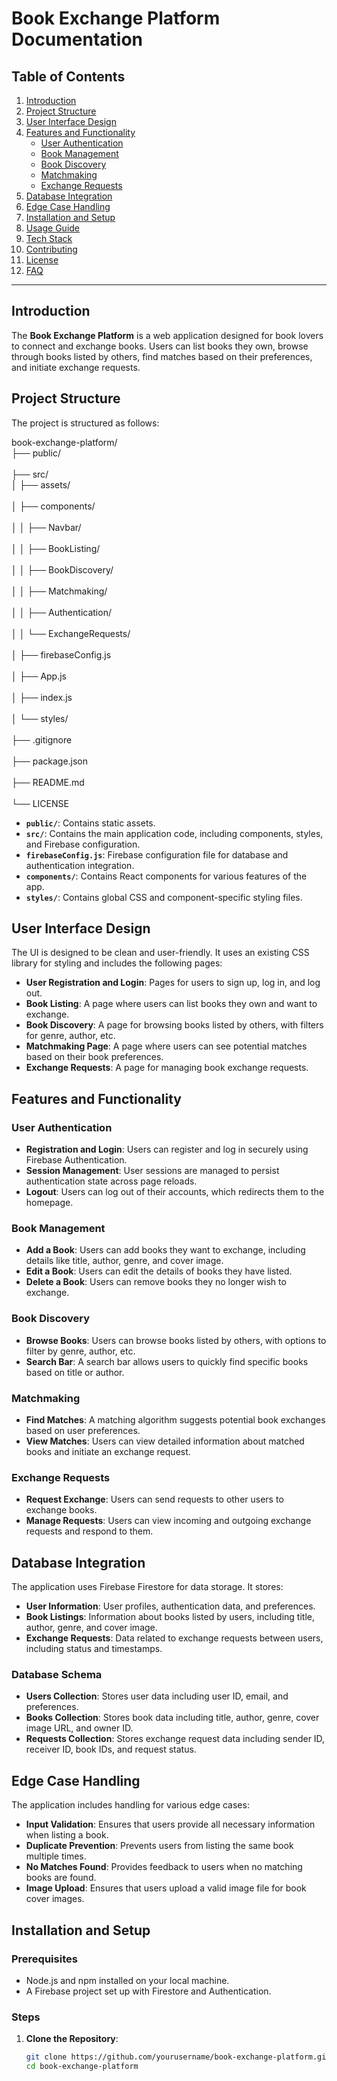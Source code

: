 # Book Exchange Platform Documentation

## Table of Contents
1. [Introduction](#introduction)
2. [Project Structure](#project-structure)
3. [User Interface Design](#user-interface-design)
4. [Features and Functionality](#features-and-functionality)
   - [User Authentication](#user-authentication)
   - [Book Management](#book-management)
   - [Book Discovery](#book-discovery)
   - [Matchmaking](#matchmaking)
   - [Exchange Requests](#exchange-requests)
5. [Database Integration](#database-integration)
6. [Edge Case Handling](#edge-case-handling)
7. [Installation and Setup](#installation-and-setup)
8. [Usage Guide](#usage-guide)
9. [Tech Stack](#tech-stack)
10. [Contributing](#contributing)
11. [License](#license)
12. [FAQ](#faq)

---

## Introduction

The **Book Exchange Platform** is a web application designed for book lovers to connect and exchange books. Users can list books they own, browse through books listed by others, find matches based on their preferences, and initiate exchange requests.

## Project Structure

The project is structured as follows:

book-exchange-platform/ <br/>
├── public/     <br/>                                      
├── src/<br/>
│   ├── assets/ <br/>  
│   ├── components/ <br/>  
│   │   ├── Navbar/ <br/>  
│   │   ├── BookListing/ <br/>  
│   │   ├── BookDiscovery/<br/>  
│   │   ├── Matchmaking/<br/>  
│   │   ├── Authentication/<br/>  
│   │   └── ExchangeRequests/<br/>  
│   ├── firebaseConfig.js<br/>  
│   ├── App.js<br/>  
│   ├── index.js<br/>  
│   └── styles/<br/>  
├── .gitignore<br/>  
├── package.json<br/>  
├── README.md<br/>  
└── LICENSE<br/>  



- **`public/`**: Contains static assets.
- **`src/`**: Contains the main application code, including components, styles, and Firebase configuration.
- **`firebaseConfig.js`**: Firebase configuration file for database and authentication integration.
- **`components/`**: Contains React components for various features of the app.
- **`styles/`**: Contains global CSS and component-specific styling files.

## User Interface Design

The UI is designed to be clean and user-friendly. It uses an existing CSS library for styling and includes the following pages:

- **User Registration and Login**: Pages for users to sign up, log in, and log out.
- **Book Listing**: A page where users can list books they own and want to exchange.
- **Book Discovery**: A page for browsing books listed by others, with filters for genre, author, etc.
- **Matchmaking Page**: A page where users can see potential matches based on their book preferences.
- **Exchange Requests**: A page for managing book exchange requests.

## Features and Functionality

### User Authentication

- **Registration and Login**: Users can register and log in securely using Firebase Authentication.
- **Session Management**: User sessions are managed to persist authentication state across page reloads.
- **Logout**: Users can log out of their accounts, which redirects them to the homepage.

### Book Management

- **Add a Book**: Users can add books they want to exchange, including details like title, author, genre, and cover image.
- **Edit a Book**: Users can edit the details of books they have listed.
- **Delete a Book**: Users can remove books they no longer wish to exchange.

### Book Discovery

- **Browse Books**: Users can browse books listed by others, with options to filter by genre, author, etc.
- **Search Bar**: A search bar allows users to quickly find specific books based on title or author.

### Matchmaking

- **Find Matches**: A matching algorithm suggests potential book exchanges based on user preferences.
- **View Matches**: Users can view detailed information about matched books and initiate an exchange request.

### Exchange Requests

- **Request Exchange**: Users can send requests to other users to exchange books.
- **Manage Requests**: Users can view incoming and outgoing exchange requests and respond to them.

## Database Integration

The application uses Firebase Firestore for data storage. It stores:

- **User Information**: User profiles, authentication data, and preferences.
- **Book Listings**: Information about books listed by users, including title, author, genre, and cover image.
- **Exchange Requests**: Data related to exchange requests between users, including status and timestamps.

### Database Schema

- **Users Collection**: Stores user data including user ID, email, and preferences.
- **Books Collection**: Stores book data including title, author, genre, cover image URL, and owner ID.
- **Requests Collection**: Stores exchange request data including sender ID, receiver ID, book IDs, and request status.

## Edge Case Handling

The application includes handling for various edge cases:

- **Input Validation**: Ensures that users provide all necessary information when listing a book.
- **Duplicate Prevention**: Prevents users from listing the same book multiple times.
- **No Matches Found**: Provides feedback to users when no matching books are found.
- **Image Upload**: Ensures that users upload a valid image file for book cover images.

## Installation and Setup

### Prerequisites

- Node.js and npm installed on your local machine.
- A Firebase project set up with Firestore and Authentication.

### Steps

1. **Clone the Repository**:
   ```bash
   git clone https://github.com/yourusername/book-exchange-platform.git
   cd book-exchange-platform
